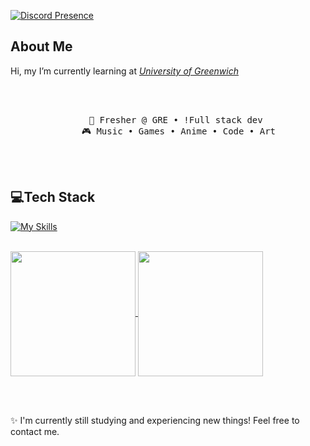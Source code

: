 [![Discord Presence](https://lanyard.cnrad.dev/api/699903391618433075)](https://discord.com/users/699903391618433075)

## About Me
Hi, my I’m currently learning at *[University of Greenwich](https://greenwich.edu.vn/en/english)*

<div align="center">
<br><br>
<pre>
    💼 Fresher @ GRE • !Full stack dev 
    🎮 Music • Games • Anime • Code • Art
</pre>
<br><br>
</div>  

## 💻Tech Stack
[![My Skills](https://skillicons.dev/icons?i=js,html,css,python,ts,java)](https://skillicons.dev)

<br>
<a href="https://github.com/anuraghazra/github-readme-stats">
  <img height=200 align="center" src="https://github-readme-stats.vercel.app/api?username=lovronguyen&theme=transparent"/>
</a>
<a href="https://github.com/anuraghazra/convoychat">
  <img height=200 align="center" src="https://github-readme-stats.vercel.app/api/top-langs?username=lovronguyen&theme=transparent&layout=compact&langs_count=8&card_width=320" />
</a>

<br><br>

✨ I'm currently still studying and experiencing new things! Feel free to contact me.
